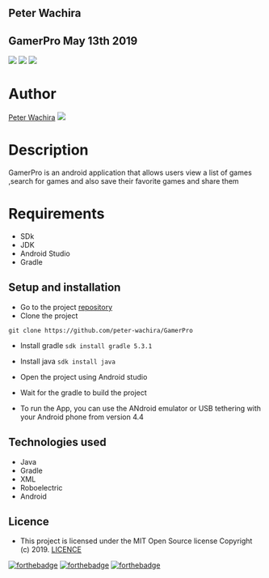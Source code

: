 ## Peter Wachira
## GamerPro May 13th 2019

![](https://img.shields.io/badge/Android-project-brightgreen.svg)
![](https://img.shields.io/badge/Language-Java%20-orange.svg)
![](https://img.shields.io/badge/Tests-Roboelectric-blue.svg)


# Author
[Peter Wachira](https://github.com/peter-wachira) ![](https://img.shields.io/badge/Programmer-Verified-brightgreen.svg)
# Description
GamerPro is an android application that allows users  view a list of games ,search for games and also save their favorite games and share them

# Requirements

* SDk
* JDK
* Android Studio
* Gradle

## Setup and installation
* Go to the project [repository](https://github.com/peter-wachira/GamerPro)
* Clone the project

```git clone https://github.com/peter-wachira/GamerPro```

* Install gradle
```sdk install gradle 5.3.1```
* Install java
```sdk install java```
* Open the project using Android studio
* Wait for the gradle to build the project

* To run the App, you can use the ANdroid emulator or USB tethering with your Android phone from version 4.4

## Technologies used
* Java
* Gradle
* XML
* Roboelectric
* Android

## Licence
- This project is licensed under the MIT Open Source license Copyright (c) 2019. [LICENCE](https://github.com/peter-wachira/GamerPro/blob/module1/LICENCE)

[![forthebadge](https://forthebadge.com/images/badges/fuck-it-ship-it.svg)](https://forthebadge.com)
[![forthebadge](https://forthebadge.com/images/badges/makes-people-smile.svg)](https://forthebadge.com)
[![forthebadge](https://forthebadge.com/images/badges/powered-by-electricity.svg)](https://forthebadge.com)
